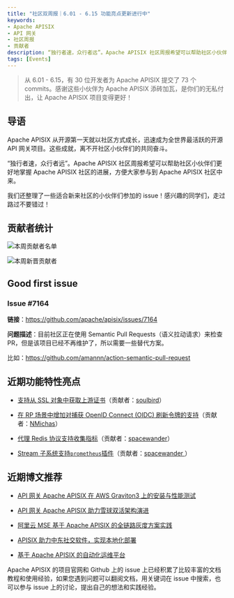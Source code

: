 ```yaml
---
title: "社区双周报｜6.01 - 6.15 功能亮点更新进行中"
keywords: 
- Apache APISIX
- API 网关
- 社区周报
- 贡献者
description: “独行者速，众行者远”。Apache APISIX 社区周报希望可以帮助社区小伙伴们更好地掌握 Apache APISIX 社区的每周进展，方便大家参与到 Apache APISIX 社区中来。
tags: [Events]
---
```


> 从 6.01 - 6.15，有 30 位开发者为 Apache APISIX 提交了 73 个 commits。感谢这些小伙伴为 Apache APISIX 添砖加瓦，是你们的无私付出，让 Apache APISIX 项目变得更好！

<!--truncate-->

## 导语

Apache APISIX 从开源第一天就以社区方式成长，迅速成为全世界最活跃的开源 API 网关项目。这些成就，离不开社区小伙伴们的共同奋斗。

“独行者速，众行者远”。Apache APISIX 社区周报希望可以帮助社区小伙伴们更好地掌握 Apache APISIX 社区的进展，方便大家参与到 Apache APISIX 社区中来。

我们还整理了一些适合新来社区的小伙伴们参加的 issue！感兴趣的同学们，走过路过不要错过！

## 贡献者统计

![本周贡献者名单](https://user-images.githubusercontent.com/97427731/174759817-47eddcc7-a857-494b-9874-8daf95a71abe.png)

![本周新晋贡献者](https://user-images.githubusercontent.com/97427731/174759599-d832f5cd-3c61-44b9-90a6-3ceff3934c4c.png)

## Good first issue

### Issue #7164

**链接**：https://github.com/apache/apisix/issues/7164

**问题描述**：目前社区正在使用 Semantic Pull Requests（语义拉动请求）来检查 PR，但是该项目已经不再维护了，所以需要一些替代方案。

比如：https://github.com/amannn/action-semantic-pull-request

## 近期功能特性亮点

- [支持从 SSL 对象中获取上游证书](https://github.com/apache/apisix/pull/7221)（贡献者：[soulbird](https://github.com/soulbird)）

- [在 RP 场景中增加对捕获 OpenID Connect (OIDC) 刷新令牌的支持](https://github.com/apache/apisix/pull/7220)（贡献者：[NMichas](https://github.com/NMichas)）

- [代理 Redis 协议支持收集指标](https://github.com/apache/apisix/pull/7183)（贡献者：[spacewander](https://github.com/spacewander)）

- [Stream 子系统支持`prometheus`插件](https://github.com/apache/apisix/pull/7174)（贡献者：[spacewander ](https://github.com/spacewander)）

## 近期博文推荐

- [API 网关 Apache APISIX 在 AWS Graviton3 上的安装与性能测试](https://apisix.apache.org/zh/blog/2022/06/07/installation-performance-test-of-apigateway-apisix-on-aws-graviton3)

- [API 网关 Apache APISIX 助力雪球双活架构演进](https://apisix.apache.org/zh/blog/2022/06/14/xueqiu-with-apache-apisix)

- [阿里云 MSE 基于 Apache APISIX 的全链路灰度方案实践](https://apisix.apache.org/zh/blog/2022/06/14/how-mse-supports-canary-release-with-apache-apisix)

- [APISIX 助力中东社交软件，实现本地化部署](https://apisix.apache.org/zh/blog/2022/06/14/beeto-with-apache-apisix)

- [基于 Apache APISIX 的自动化运维平台](https://apisix.apache.org/zh/blog/2022/06/14/automated-operation-base-apache-apisix)

Apache APISIX 的项目官网和 Github 上的 issue 上已经积累了比较丰富的文档教程和使用经验，如果您遇到问题可以翻阅文档，用关键词在 issue 中搜索，也可以参与 issue 上的讨论，提出自己的想法和实践经验。
